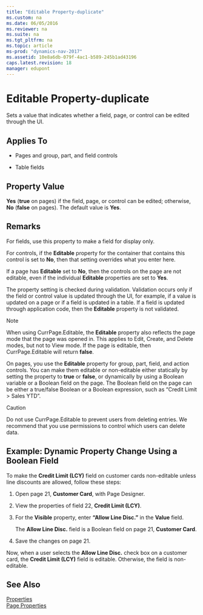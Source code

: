```yaml
---
title: "Editable Property-duplicate"
ms.custom: na
ms.date: 06/05/2016
ms.reviewer: na
ms.suite: na
ms.tgt_pltfrm: na
ms.topic: article
ms-prod: "dynamics-nav-2017"
ms.assetid: 10e8a6db-079f-4ac1-b589-245b1ad43196
caps.latest.revision: 18
manager: edupont
---
```

# Editable Property-duplicate
Sets a value that indicates whether a field, page, or control can be edited through the UI.  
  
## Applies To  
  
-   Pages and group, part, and field controls  
  
-   Table fields  
  
## Property Value  
 **Yes** \(**true** on pages\) if the field, page, or control can be edited; otherwise, **No** \(**false** on pages\). The default value is **Yes**.  
  
## Remarks  
 For fields, use this property to make a field for display only.  
  
 For controls, if the **Editable** property for the container that contains this control is set to **No**, then that setting overrides what you enter here.  
  
 If a page has **Editable** set to **No**, then the controls on the page are not editable, even if the individual **Editable** properties are set to **Yes**.  
  
 The property setting is checked during validation. Validation occurs only if the field or control value is updated through the UI, for example, if a value is updated on a page or if a field is updated in a table. If a field is updated through application code, then the **Editable** property is not validated.  
  
> [!NOTE]  
>  When using CurrPage.Editable, the **Editable** property also reflects the page mode that the page was opened in. This applies to Edit, Create, and Delete modes, but not to View mode. If the page is editable, then CurrPage.Editable will return **false**.  
  
 On pages, you use the **Editable** property for group, part, field, and action controls. You can make them editable or non\-editable either statically by setting the property to **true** or **false**, or dynamically by using a Boolean variable or a Boolean field on the page. The Boolean field on the page can be either a true\/false Boolean or a Boolean expression, such as “Credit Limit \> Sales YTD”.  
  
> [!CAUTION]  
>  Do not use CurrPage.Editable to prevent users from deleting entries. We recommend that you use permissions to control which users can delete data.  
  
## Example: Dynamic Property Change Using a Boolean Field  
 To make the **Credit Limit \(LCY\)** field on customer cards non\-editable unless line discounts are allowed, follow these steps:  
  
1.  Open page 21, **Customer Card**, with Page Designer.  
  
2.  View the properties of field 22, **Credit Limit \(LCY\)**.  
  
3.  For the **Visible** property, enter **“Allow Line Disc.”** in the **Value** field.  
  
     The **Allow Line Disc.** field is a Boolean field on page 21, **Customer Card**.  
  
4.  Save the changes on page 21.  
  
 Now, when a user selects the **Allow Line Disc.** check box on a customer card, the **Credit Limit \(LCY\)** field is editable. Otherwise, the field is non\-editable.  
  
## See Also  
 [Properties](Properties.md)   
 [Page Properties](Page-Properties.md)